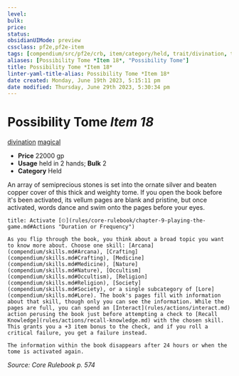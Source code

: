 ```yaml
---
level:
bulk:
price:
status:
obsidianUIMode: preview
cssclass: pf2e,pf2e-item
tags: [compendium/src/pf2e/crb, item/category/held, trait/divination, trait/magical]
aliases: [Possibility Tome *Item 18*, "Possibility Tome"]
title: Possibility Tome *Item 18*
linter-yaml-title-alias: Possibility Tome *Item 18*
date created: Monday, June 19th 2023, 5:15:11 pm
date modified: Thursday, June 29th 2023, 5:30:34 pm
---
```


# Possibility Tome *Item 18*

[divination](rules/traits/divination.md) [magical](rules/traits/magical.md)  

- **Price** 22000 gp
- **Usage** held in 2 hands; **Bulk** 2
- **Category** Held

An array of semiprecious stones is set into the ornate silver and beaten copper cover of this thick and weighty tome. If you open the book before it's been activated, its vellum pages are blank and pristine, but once activated, words dance and swim onto the pages before your eyes.

```ad-embed-ability
title: Activate [⏲](rules/core-rulebook/chapter-9-playing-the-game.md#Actions "Duration or Frequency")

As you flip through the book, you think about a broad topic you want to know more about. Choose one skill: [Arcana](compendium/skills.md#Arcana), [Crafting](compendium/skills.md#Crafting), [Medicine](compendium/skills.md#Medicine), [Nature](compendium/skills.md#Nature), [Occultism](compendium/skills.md#Occultism), [Religion](compendium/skills.md#Religion), [Society](compendium/skills.md#Society), or a single subcategory of [Lore](compendium/skills.md#Lore). The book's pages fill with information about that skill, though only you can see the information. While the pages are full, you can spend an [Interact](rules/actions/interact.md) action perusing the book just before attempting a check to [Recall Knowledge](rules/actions/recall-knowledge.md) with the chosen skill. This grants you a +3 item bonus to the check, and if you roll a critical failure, you get a failure instead.

The information within the book disappears after 24 hours or when the tome is activated again.
```

*Source: Core Rulebook p. 574*
